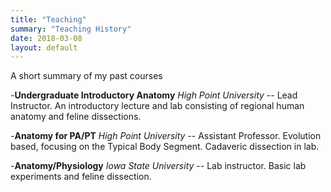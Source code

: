 ```yaml
---
title: "Teaching"
summary: "Teaching History"
date: 2018-03-08
layout: default
---
```


A short summary of my past courses

-**Undergraduate Introductory Anatomy** *High Point University*
-- Lead Instructor. An introductory lecture and lab consisting of regional human anatomy and feline dissections. 

-**Anatomy for PA/PT** *High Point University*
-- Assistant Professor. Evolution based, focusing on the Typical Body Segment. Cadaveric dissection in lab. 

-**Anatomy/Physiology** *Iowa State University*
-- Lab instructor. Basic lab experiments and feline dissection.